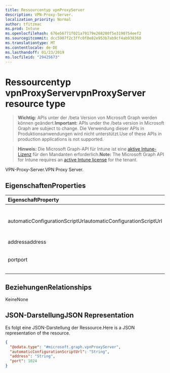```yaml
---
title: Ressourcentyp vpnProxyServer
description: VPN-Proxy-Server.
localization_priority: Normal
author: tfitzmac
ms.prod: Intune
ms.openlocfilehash: 676e56771f021a79179e268280f5e3190754eef2
ms.sourcegitcommit: dcc5907f2c3ffc0f0e82e953b7ab9cf4ab938360
ms.translationtype: MT
ms.contentlocale: de-DE
ms.lasthandoff: 01/23/2019
ms.locfileid: "29425673"
---
```

# <a name="vpnproxyserver-resource-type"></a><span data-ttu-id="87381-103">Ressourcentyp vpnProxyServer</span><span class="sxs-lookup"><span data-stu-id="87381-103">vpnProxyServer resource type</span></span>

> <span data-ttu-id="87381-104">**Wichtig:** APIs unter der /beta Version von Microsoft Graph werden können geändert.</span><span class="sxs-lookup"><span data-stu-id="87381-104">**Important:** APIs under the /beta version in Microsoft Graph are subject to change.</span></span> <span data-ttu-id="87381-105">Die Verwendung dieser APIs in Produktionsanwendungen wird nicht unterstützt.</span><span class="sxs-lookup"><span data-stu-id="87381-105">Use of these APIs in production applications is not supported.</span></span>

> <span data-ttu-id="87381-106">**Hinweis:** Die Microsoft Graph-API für Intune ist eine [aktive Intune-Lizenz](https://go.microsoft.com/fwlink/?linkid=839381) für den Mandanten erforderlich.</span><span class="sxs-lookup"><span data-stu-id="87381-106">**Note:** The Microsoft Graph API for Intune requires an [active Intune license](https://go.microsoft.com/fwlink/?linkid=839381) for the tenant.</span></span>

<span data-ttu-id="87381-107">VPN-Proxy-Server.</span><span class="sxs-lookup"><span data-stu-id="87381-107">VPN Proxy Server.</span></span>

## <a name="properties"></a><span data-ttu-id="87381-108">Eigenschaften</span><span class="sxs-lookup"><span data-stu-id="87381-108">Properties</span></span>
|<span data-ttu-id="87381-109">Eigenschaft</span><span class="sxs-lookup"><span data-stu-id="87381-109">Property</span></span>|<span data-ttu-id="87381-110">Typ</span><span class="sxs-lookup"><span data-stu-id="87381-110">Type</span></span>|<span data-ttu-id="87381-111">Beschreibung</span><span class="sxs-lookup"><span data-stu-id="87381-111">Description</span></span>|
|:---|:---|:---|
|<span data-ttu-id="87381-112">automaticConfigurationScriptUrl</span><span class="sxs-lookup"><span data-stu-id="87381-112">automaticConfigurationScriptUrl</span></span>|<span data-ttu-id="87381-113">Zeichenfolge</span><span class="sxs-lookup"><span data-stu-id="87381-113">String</span></span>|<span data-ttu-id="87381-114">Automatische Konfiguration Skript-Url des Proxys.</span><span class="sxs-lookup"><span data-stu-id="87381-114">Proxy's automatic configuration script url.</span></span>|
|<span data-ttu-id="87381-115">address</span><span class="sxs-lookup"><span data-stu-id="87381-115">address</span></span>|<span data-ttu-id="87381-116">Zeichenfolge</span><span class="sxs-lookup"><span data-stu-id="87381-116">String</span></span>|<span data-ttu-id="87381-117">Adresse.</span><span class="sxs-lookup"><span data-stu-id="87381-117">Address.</span></span>|
|<span data-ttu-id="87381-118">port</span><span class="sxs-lookup"><span data-stu-id="87381-118">port</span></span>|<span data-ttu-id="87381-119">Int32</span><span class="sxs-lookup"><span data-stu-id="87381-119">Int32</span></span>|<span data-ttu-id="87381-120">Port.</span><span class="sxs-lookup"><span data-stu-id="87381-120">Port.</span></span> <span data-ttu-id="87381-121">Gültige Werte zwischen 0 und 65535</span><span class="sxs-lookup"><span data-stu-id="87381-121">Valid values 0 to 65535</span></span>|

## <a name="relationships"></a><span data-ttu-id="87381-122">Beziehungen</span><span class="sxs-lookup"><span data-stu-id="87381-122">Relationships</span></span>
<span data-ttu-id="87381-123">Keine</span><span class="sxs-lookup"><span data-stu-id="87381-123">None</span></span>

## <a name="json-representation"></a><span data-ttu-id="87381-124">JSON-Darstellung</span><span class="sxs-lookup"><span data-stu-id="87381-124">JSON Representation</span></span>
<span data-ttu-id="87381-125">Es folgt eine JSON-Darstellung der Ressource.</span><span class="sxs-lookup"><span data-stu-id="87381-125">Here is a JSON representation of the resource.</span></span>
<!-- {
  "blockType": "resource",
  "@odata.type": "microsoft.graph.vpnProxyServer"
}
-->
``` json
{
  "@odata.type": "#microsoft.graph.vpnProxyServer",
  "automaticConfigurationScriptUrl": "String",
  "address": "String",
  "port": 1024
}
```




